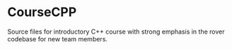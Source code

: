 # CourseCPP
Source files for introductory C++ course with strong emphasis in the rover codebase for new team members.
